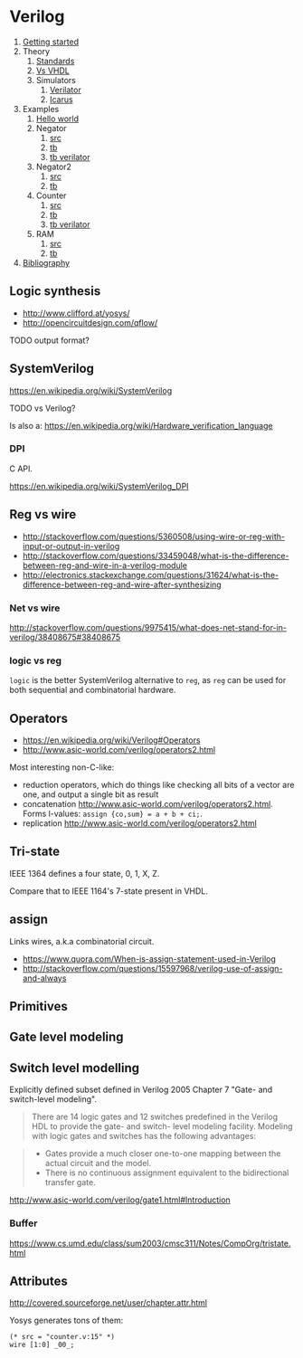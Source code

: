 # Verilog

1.  [Getting started](getting-started.md)
1.  Theory
    1. [Standards](standards.md)
    1. [Vs VHDL](vs-vhdl.md)
    1.  Simulators
        1. [Verilator](verilator.md)
        1. [Icarus](icarus.md)
1.  Examples
    1.  [Hello world](hello_tb.v)
    1.  Negator
        1.  [src](negator.v)
        1.  [tb](negator_tb.v)
        1.  [tb verilator](negator.cpp)
    1.  Negator2
        1.  [src](negator2.v)
        1.  [tb](negator2_tb.v)
    1.  Counter
        1.  [src](counter.v)
        1.  [tb](counter_tb.v)
        1.  [tb verilator](counter.cpp)
    1.  RAM
        1.  [src](ram.v)
        1.  [tb](ram_tb.v)
1.  [Bibliography](bibliography.md)

## Logic synthesis

- <http://www.clifford.at/yosys/>
- <http://opencircuitdesign.com/qflow/>

TODO output format?

## SystemVerilog

<https://en.wikipedia.org/wiki/SystemVerilog>

TODO vs Verilog?

Is also a: <https://en.wikipedia.org/wiki/Hardware_verification_language>

### DPI

C API.

<https://en.wikipedia.org/wiki/SystemVerilog_DPI>

## Reg vs wire

- <http://stackoverflow.com/questions/5360508/using-wire-or-reg-with-input-or-output-in-verilog>
- <http://stackoverflow.com/questions/33459048/what-is-the-difference-between-reg-and-wire-in-a-verilog-module>
- <http://electronics.stackexchange.com/questions/31624/what-is-the-difference-between-reg-and-wire-after-synthesizing>

### Net vs wire

<http://stackoverflow.com/questions/9975415/what-does-net-stand-for-in-verilog/38408675#38408675>

### logic vs reg

`logic` is the better SystemVerilog alternative to `reg`, as `reg` can be used for both sequential and combinatorial hardware.

## Operators

- <https://en.wikipedia.org/wiki/Verilog#Operators>
- <http://www.asic-world.com/verilog/operators2.html>

Most interesting non-C-like:

- reduction operators, which do things like checking all bits of a vector are one, and output a single bit as result
- concatenation <http://www.asic-world.com/verilog/operators2.html>. Forms l-values: `assign {co,sum} = a + b + ci;`.
- replication <http://www.asic-world.com/verilog/operators2.html>

## Tri-state

IEEE 1364 defines a four state, 0, 1, X, Z.

Compare that to IEEE 1164's 7-state present in VHDL.

## assign

Links wires, a.k.a combinatorial circuit.

- <https://www.quora.com/When-is-assign-statement-used-in-Verilog>
- <http://stackoverflow.com/questions/15597968/verilog-use-of-assign-and-always>

## Primitives

## Gate level modeling

## Switch level modelling

Explicitly defined subset defined in Verilog 2005 Chapter 7 "Gate- and switch-level modeling".

> There are 14 logic gates and 12 switches predefined in the Verilog HDL to provide the gate- and switch- level modeling facility. Modeling with logic gates and switches has the following advantages:

> - Gates provide a much closer one-to-one mapping between the actual circuit and the model.
> - There is no continuous assignment equivalent to the bidirectional transfer gate.

<http://www.asic-world.com/verilog/gate1.html#Introduction>

### Buffer

<https://www.cs.umd.edu/class/sum2003/cmsc311/Notes/CompOrg/tristate.html>

## Attributes

<http://covered.sourceforge.net/user/chapter.attr.html>

Yosys generates tons of them:

    (* src = "counter.v:15" *)
    wire [1:0] _00_;
